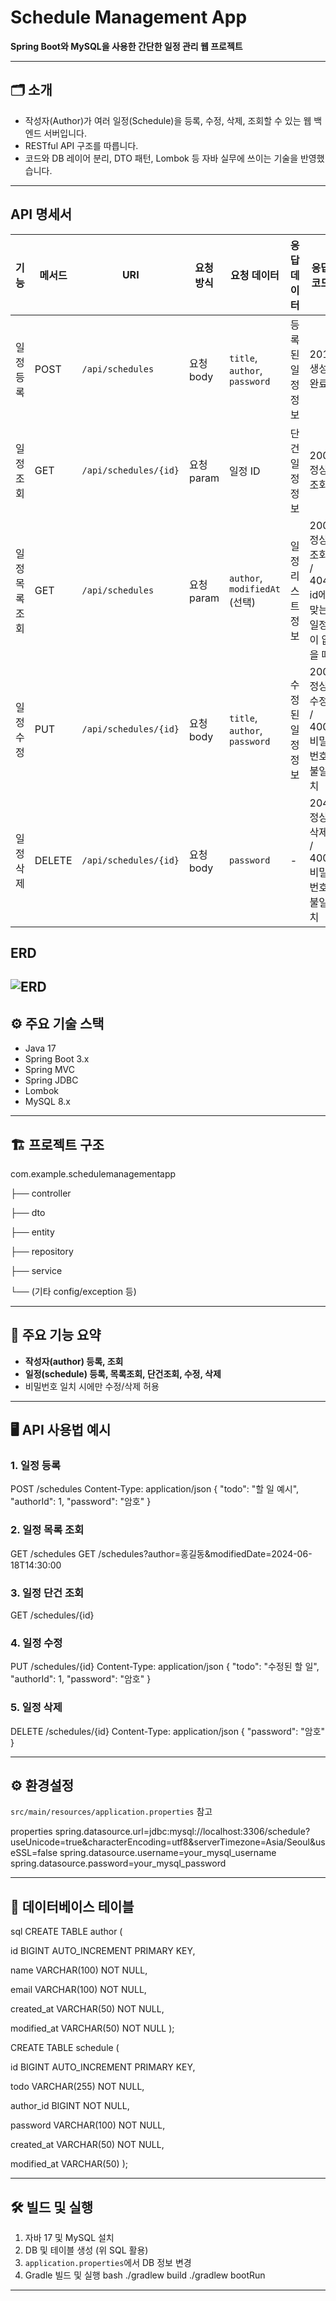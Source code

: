 # Schedule Management App

**Spring Boot와 MySQL을 사용한 간단한 일정 관리 웹 프로젝트**

---

## 🗂️ 소개

- 작성자(Author)가 여러 일정(Schedule)을 등록, 수정, 삭제, 조회할 수 있는 웹 백엔드 서버입니다.
- RESTful API 구조를 따릅니다.
- 코드와 DB 레이어 분리, DTO 패턴, Lombok 등 자바 실무에 쓰이는 기술을 반영했습니다.
---

## API 명세서
| 기능       | 메서드    | URI                   | 요청 방식    | 요청 데이터                        | 응답 데이터    | 응답 코드                     |
| -------- | ------ | --------------------- | -------- | ----------------------------- | --------- | ------------------------- |
| 일정 등록    | POST   | `/api/schedules`      | 요청 body  | `title`, `author`, `password` | 등록된 일정 정보 | 201: 생성완료                 |
| 일정 조회    | GET    | `/api/schedules/{id}` | 요청 param | 일정 ID                         | 단건 일정 정보  | 200: 정상조회                 |
| 일정 목록 조회 | GET    | `/api/schedules`      | 요청 param | `author`, `modifiedAt` (선택)   | 일정 리스트 정보 | 200: 정상조회 / 404: id에 맞는 일정이 없을 때 |
| 일정 수정    | PUT    | `/api/schedules/{id}` | 요청 body  | `title`, `author`, `password` | 수정된 일정 정보 | 200: 정상수정 / 400: 비밀번호 불일치 |
| 일정 삭제    | DELETE | `/api/schedules/{id}` | 요청 body  | `password`                    | -         | 204: 정상삭제 / 400: 비밀번호 불일치 |

## ERD

![ERD](./ERD1.png)
---

## ⚙️ 주요 기술 스택

- Java 17
- Spring Boot 3.x
- Spring MVC
- Spring JDBC
- Lombok
- MySQL 8.x

---

## 🏗️ 프로젝트 구조
com.example.schedulemanagementapp 

├── controller 

├── dto 

├── entity 

├── repository 

├── service 

└── (기타 config/exception 등)

---

## 📝 주요 기능 요약

- **작성자(author) 등록, 조회**
- **일정(schedule) 등록, 목록조회, 단건조회, 수정, 삭제**
- 비밀번호 일치 시에만 수정/삭제 허용

---

## 🖥️ API 사용법 예시

### 1. 일정 등록
POST /schedules Content-Type: application/json { "todo": "할 일 예시", "authorId": 1, "password": "암호" }
### 2. 일정 목록 조회
GET /schedules GET /schedules?author=홍길동&modifiedDate=2024-06-18T14:30:00
### 3. 일정 단건 조회
GET /schedules/{id}
### 4. 일정 수정
PUT /schedules/{id} Content-Type: application/json { "todo": "수정된 할 일", "authorId": 1, "password": "암호" }
### 5. 일정 삭제
DELETE /schedules/{id} Content-Type: application/json { "password": "암호" }

---

## ⚙️ 환경설정

`src/main/resources/application.properties` 참고

properties spring.datasource.url=jdbc:mysql://localhost:3306/schedule?useUnicode=true&characterEncoding=utf8&serverTimezone=Asia/Seoul&useSSL=false spring.datasource.username=your_mysql_username 
spring.datasource.password=your_mysql_password

---

## 💾 데이터베이스 테이블
sql CREATE TABLE author ( 

id BIGINT AUTO_INCREMENT PRIMARY KEY, 

name VARCHAR(100) NOT NULL, 

email VARCHAR(100) NOT NULL, 

created_at VARCHAR(50) NOT NULL, 

modified_at VARCHAR(50) NOT NULL 
);



CREATE TABLE schedule ( 

id BIGINT AUTO_INCREMENT PRIMARY KEY,

todo VARCHAR(255) NOT NULL, 

author_id BIGINT NOT NULL, 

password VARCHAR(100) NOT NULL, 

created_at VARCHAR(50) NOT NULL, 

modified_at VARCHAR(50)
);

---

## 🛠️ 빌드 및 실행

1. 자바 17 및 MySQL 설치
2. DB 및 테이블 생성 (위 SQL 활용)
3. `application.properties`에서 DB 정보 변경
4. Gradle 빌드 및 실행
bash ./gradlew build ./gradlew bootRun

---






